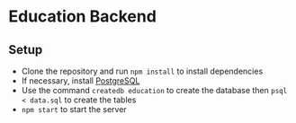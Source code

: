 # Education Backend

## Setup

- Clone the repository and run `npm install` to install dependencies
- If necessary, install [PostgreSQL](https://www.postgresql.org/download/)
- Use the command `createdb education` to create the database then `psql < data.sql` to create the tables
- `npm start` to start the server